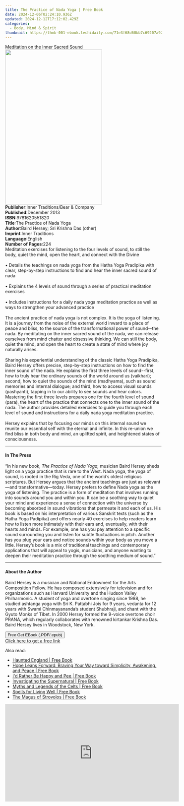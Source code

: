 ```yaml
---
title: The Practice of Nada Yoga | Free Book
date: 2024-12-06T02:24:10.936Z
updated: 2024-12-12T17:12:02.429Z
categories:
  - Body, Mind & Spirit
thumbnail: https://thmb-001-ebook.techidaily.com/71e3f68d60bb7c69207a92bf6c2aadc5bae9688ee1b71000c06ecaadd100e394.jpg
---
```

<main id="book-container">
  <div class="flex flex-col">
    <div class="book-brief flex-1 py-6 px-4 sm:p-6 md:py-10 md:px-8">
      <!-- brief-->
      <div class="book-brief-main">Meditation on the Inner Sacred Sound</div>
    </div>
    <div
      class="book-meta-info flex-1 grid gap-4 col-start-1 col-end-3 row-start-1 sm:mb-6 sm:grid-cols-4 lg:gap-6 lg:col-start-2 lg:row-end-6 lg:row-span-6 lg:mb-0"
    >
      <div
        class="book-meta-info-left place-content-center mt-4 p-4 text-sm leading-6 col-start-2 col-span-2 dark:text-slate-400"
      >
        <img
          class="w-full h-500 object-cover rounded-lg sm:h-255 sm:col-span-2 lg:col-span-full"
          src="https://img-001-ebook.techidaily.com/40ebb59569e548ee158ea32365f1bce786328b124bd37c478154adb1b85438de.jpg"
          alt=""
          width="312"
          height="500"
        />
      </div>
      <div
        class="book-meta-info-right mt-2 col-start-1 row-start-2 col-span-3 self-center"
      >
        <!-- meta data  -->
        <div class="flex flex-col px-4 md:px-8">
          <div class="flex-1">
            <strong>Publisher</strong>:<span class="px-2"
              >Inner Traditions/Bear &amp; Company</span
            >
          </div>
          <div class="flex-1">
            <strong>Published</strong>:<span class="px-2">December 2013</span>
          </div>
          <div class="flex-1">
            <strong>ISBN</strong>:<span class="px-2">9781620551820</span>
          </div>
          <div class="flex-1">
            <strong>Title</strong>:<span class="px-2"
              >The Practice of Nada Yoga</span
            >
          </div>
          <div class="flex-1">
            <strong>Author</strong>:<span class="px-2"
              >Baird Hersey; Sri Krishna Das (other)</span
            >
          </div>
          <div class="flex-1">
            <strong>Imprint</strong>:<span class="px-2">Inner Traditions</span>
          </div>
          <div class="flex-1">
            <strong>Language</strong>:<span class="px-2">English</span>
          </div>
          <div class="flex-1">
            <strong>Number of Pages</strong>:<span class="px-2">224</span>
          </div>
        </div>
      </div>
    </div>
    <div class="book-description flex-1 py-6 px-4 sm:p-6 md:py-10 md:px-8">
      <div class="book-description-main">
        <div accordion-content="" id="description">
          Meditation exercises for listening to the four levels of sound, to
          still the body, quiet the mind, open the heart, and connect with the
          Divine <br />
          <br />• Details the teachings on nada yoga from the Hatha Yoga
          Pradipika with clear, step-by-step instructions to find and hear the
          inner sacred sound of nada <br />
          <br />• Explains the 4 levels of sound through a series of practical
          meditation exercises <br />
          <br />• Includes instructions for a daily nada yoga meditation
          practice as well as ways to strengthen your advanced practice <br />
          <br />The ancient practice of nada yoga is not complex. It is the yoga
          of listening. It is a journey from the noise of the external world
          inward to a place of peace and bliss, to the source of the
          transformational power of sound--the nada. By meditating on the inner
          sacred sound of the nada, we can release ourselves from mind chatter
          and obsessive thinking. We can still the body, quiet the mind, and
          open the heart to create a state of mind where joy naturally arises.
          <br />
          <br />Sharing his experiential understanding of the classic Hatha Yoga
          Pradipika, Baird Hersey offers precise, step-by-step instructions on
          how to find the inner sound of the nada. He explains the first three
          levels of sound--first, how to truly hear the ordinary sounds of the
          world around us (vaikhari); second, how to quiet the sounds of the
          mind (madhyama), such as sound memories and internal dialogue; and
          third, how to access visual sounds (pashyanti), tapping in to our
          ability to see sounds and hear colors. Mastering the first three
          levels prepares one for the fourth level of sound (para), the heart of
          the practice that connects one to the inner sound of the nada. The
          author provides detailed exercises to guide you through each level of
          sound and instructions for a daily nada yoga meditation practice.
          <br />
          <br />Hersey explains that by focusing our minds on this internal
          sound we reunite our essential self with the eternal and infinite. In
          this re-union we find bliss in both body and mind, an uplifted spirit,
          and heightened states of consciousness.
        </div>
        <div class="accordion-fader"></div>
      </div>
    </div>
    <div class="book-excerpts flex-1 py-6 px-4 sm:p-6 md:py-10 md:px-8">
      <!-- excerpts-->
      <div class="book-excerpts-main">
        <hr />
        <h4 class="placeholder placeholder-heading">
          <span>In The Press</span>
        </h4>
        <p>
          “In his new book, <i>The Practice of Nada Yoga,</i> musician Baird
          Hersey sheds light on a yoga practice that is rare to the West. Nada
          yoga, the yoga of sound, is rooted in the Rig Veda, one of the world’s
          oldest religious scriptures. But Hersey argues that the ancient
          teachings are just as relevant—and transformative—today. Hersey
          prefers to define Nada yoga as the yoga of listening. The practice is
          a form of meditation that involves running into sounds around you and
          within you. It can be a soothing way to quiet your mind and experience
          a sense of connection with the universe by becoming absorbed in sound
          vibrations that permeate it and each of us. His book is based on his
          interpretation of various Sanskrit texts (such as the Hatha Yoga
          Padipika) and offers nearly 40 exercises to help readers learn how to
          listen more intimately with their ears and, eventually, with their
          hearts and minds. For example, one has you pay attention to a specific
          sound surrounding you and listen for subtle fluctuations in pitch.
          Another has you plug your ears and notice sounds within your body as
          you move a little. Hersey’s book is a mix of traditional teachings and
          contemporary applications that will appeal to yogis, musicians, and
          anyone wanting to deepen their meditation practice through the
          soothing medium of sound.”
        </p>
      </div>
    </div>
    <div class="book-about-author flex-1 py-6 px-4 sm:p-6 md:py-10 md:px-8">
      <!-- about author-->
      <div class="book-main-author-main">
        <hr />
        <h4 class="placeholder placeholder-heading">
          <span>About the Author</span>
        </h4>
        <p>
          Baird Hersey is a musician and National Endowment for the Arts
          Composition Fellow. He has composed extensively for television and for
          organizations such as Harvard University and the Hudson Valley
          Philharmonic. A student of yoga and overtone singing since 1988, he
          studied ashtanga yoga with Sri K. Pattabhi Jois for 9 years, vedanta
          for 12 years with Swami Chinmayananda’s student Shubhraji, and chant
          with the Gyuto Monks of Tibet. In 2000 Hersey formed the 9-voice
          overtone choir PRANA, which regularly collaborates with renowned
          kirtankar Krishna Das. Baird Hersey lives in Woodstock, New York.
        </p>
      </div>
    </div>
    <div class="book-free-get flex-1 py-6 px-4 sm:p-6 md:py-10 md:px-8">
      <button
        id="btn-free-get"
        class="bg-blue-500 hover:bg-blue-700 text-white font-bold py-2 px-4 rounded"
      >
        Free Get EBook (.PDF/.epub)
      </button>
      <div id="countdown-display" class="px-2 text-lg mt-2"></div>
      <a
        id="free-link"
        class="hidden bg-blue-500 hover:bg-blue-700 text-white font-bold py-2 px-4 rounded"
        href="https://www.ebooks.com/en-us/book/95782260/the-practice-of-nada-yoga/baird-hersey/"
        target="_blank"
        >Click here to get a free link</a
      >
    </div>
    <script>
      let countdownTime = 0;
      let countdownInterval = null;
      document
        .getElementById('btn-free-get')
        .addEventListener('click', startCountdown);
      function startCountdown() {
        countdownTime = new Date().getTime() + 60000 * 3;
        countdownInterval = setInterval(updateCountdown, 1000);
        document.getElementById('btn-free-get').disabled = true;
        document
          .getElementById('btn-free-get')
          .classList.add('bg-gray-500', 'cursor-not-allowed');
      }
      function updateCountdown() {
        let currentTime = new Date().getTime();
        let timeLeft = countdownTime - currentTime;
        let secondsLeft = Math.floor(timeLeft / 1000);
        document.getElementById('countdown-display').innerHTML =
          `Remaining time: ${secondsLeft} seconds.`;
        if (secondsLeft <= 0) {
          clearInterval(countdownInterval);
          document.getElementById('btn-free-get').classList.add('hidden');
          document.getElementById('free-link').classList.remove('hidden');
          document.getElementById('countdown-display').innerHTML = '';
        }
      }
    </script>
  </div>
</main>

<ins class="adsbygoogle"
      style="display:block"
      data-ad-client="ca-pub-7571918770474297"
      data-ad-slot="8358498916"
      data-ad-format="auto"
      data-full-width-responsive="true"></ins>
    

<span class="atpl-alsoreadstyle">Also read:</span>
<div><ul>
<li><a href="https://novels-ebooks.techidaily.com/210483510-9780141959535-haunted-england/"><u>Haunted England | Free Book</u></a></li>
<li><a href="https://novels-ebooks.techidaily.com/210477189-9781506478388-hope-leans-forward-braving-your-way-toward-simplicity-awakening-and-peace/"><u>Hope Leans Forward: Braving Your Way toward Simplicity, Awakening, and Peace | Free Book</u></a></li>
<li><a href="https://novels-ebooks.techidaily.com/210478281-9781737470038-id-rather-be-happy-and-pee/"><u>I'd Rather Be Happy and Pee | Free Book</u></a></li>
<li><a href="https://novels-ebooks.techidaily.com/210477048-9781421401171-investigating-the-supernatural/"><u>Investigating the Supernatural | Free Book</u></a></li>
<li><a href="https://novels-ebooks.techidaily.com/210482851-9780141941394-myths-and-legends-of-the-celts/"><u>Myths and Legends of the Celts | Free Book</u></a></li>
<li><a href="https://novels-ebooks.techidaily.com/210477372-9781788178730-spells-for-living-well/"><u>Spells for Living Well | Free Book</u></a></li>
<li><a href="https://novels-ebooks.techidaily.com/210483212-9780141938240-the-magus-of-strovolos/"><u>The Magus of Strovolos | Free Book</u></a></li>
</ul></div>

<!-- affiliate ads begin -->
<iframe width="560" height="315" src="https://www.youtube.com/embed/qfCSLAhd4FY?si=CUBztmilaeAwl1lw" title="YouTube video player" frameborder="0" allow="accelerometer; autoplay; clipboard-write; encrypted-media; gyroscope; picture-in-picture; web-share" referrerpolicy="strict-origin-when-cross-origin" allowfullscreen></iframe>
<!-- affiliate ads end -->

